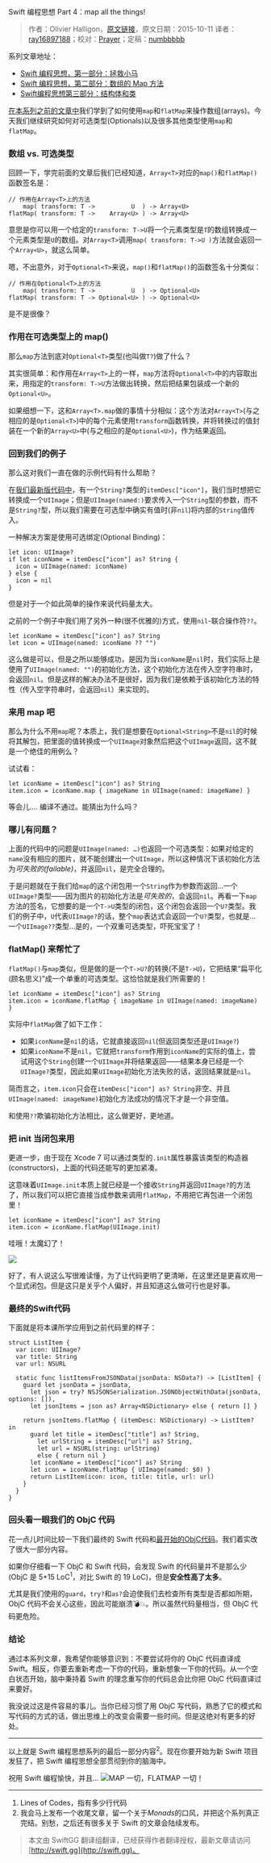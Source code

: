 Swift 编程思想 Part 4：map all the things!

> 作者：Olivier Halligon，[原文链接](http://alisoftware.github.io/swift/2015/10/11/thinking-in-swift-4/)，原文日期：2015-10-11
> 译者：[ray16897188](http://www.jianshu.com/users/97c49dfd1f9f/latest_articles)；校对：[Prayer](http://www.futantan.com)；定稿：[numbbbbb](https://github.com/numbbbbb)
  







系列文章地址：

* [Swift 编程思想，第一部分：拯救小马](http://swift.gg/2015/09/29/thinking-in-swift-1/)
* [Swift 编程思想，第二部分：数组的 Map 方法](http://swift.gg/2015/10/09/thinking-in-swift-2/)
* [Swift编程思想第三部分：结构体和类](http://alisoftware.github.io/swift/2015/10/03/thinking-in-swift-3/)


[在本系列之前的文章中](http://swift.gg/2015/10/09/thinking-in-swift-2/)我们学到了如何使用`map`和`flatMap`来操作数组(arrays)。今天我们继续研究如何对可选类型(Optionals)以及很多其他类型使用`map`和`flatMap`。



### 数组 vs. 可选类型
回顾一下，学完前面的文章后我们已经知道，`Array<T>`对应的`map()`和`flatMap()`函数签名是：

    
    // 作用在Array<T>上的方法
        map( transform: T ->          U  ) -> Array<U>
    flatMap( transform: T ->    Array<U> ) -> Array<U>

意思是你可以用一个给定的`transform: T->U`将一个元素类型是`T`的数组转换成一个元素类型是`U`的数组。对`Array<T>`调用`map( transform: T->U )`方法就会返回一个`Array<U>`，就这么简单。

嗯，不出意外，对于`Optional<T>`来说，`map()`和`flatMap()`的函数签名十分类似：

    
    // 作用在Optional<T>上的方法
        map( transform: T ->          U  ) -> Optional<U>
    flatMap( transform: T -> Optional<U> ) -> Optional<U>

是不是很像？

### 作用在可选类型上的 map()
那么`map`方法到底对`Optional<T>`类型(也叫做`T?`)做了什么？

其实很简单：和作用在`Array<T>`上的一样，`map`方法将`Optional<T>`中的内容取出来，用指定的`transform: T->U`方法做出转换，然后把结果包装成一个新的`Optional<U>`。

如果细想一下，这和`Array<T>.map`做的事情十分相似：这个方法对`Array<T>`(与之相应的是`Optional<T>`)中的每个元素使用`transform`函数转换，并将转换过的值封装在一个新的`Array<U>`中(与之相应的是`Optional<U>`)，作为结果返回。

### 回到我们的例子

那么这对我们一直在做的示例代码有什么帮助？

在[我们最新版代码中](http://alisoftware.github.io/swift/2015/10/03/thinking-in-swift-3/#converting-our-class-to-a-struct)，有一个`String?`类型的`itemDesc["icon"]`，我们当时想把它转换成一个`UIImage`；但是`UIImage(named:)`要求传入一个`String`型的参数，而不是`String?`型，所以我们需要在可选型中确实有值时(非`nil`)将内部的`String`值传入。

一种解决方案是使用可选绑定(Optional Binding)：

    
    let icon: UIImage?
    if let iconName = itemDesc["icon"] as? String {
      icon = UIImage(named: iconName)
    } else {
      icon = nil
    }

但是对于一个如此简单的操作来说代码量太大。

之前的一个例子中我们用了另外一种(很不优雅的)方式，使用`nil`-联合操作符`??`。

    
    let iconName = itemDesc["icon"] as? String
    let icon = UIImage(named: iconName ?? "")
这么做是可以，但是之所以能够成功，是因为当`iconName`是`nil`时，我们实际上是使用了`UIImage(named: "")`的初始化方法，这个初始化方法在传入空字符串时，会返回`nil`。但是这样的解决办法不是很好，因为我们是依赖于该初始化方法的特性（传入空字符串时，会返回`nil`）来实现的。

### 来用 map 吧

那么为什么不用`map`呢？本质上，我们是想要在`Optional<String>`不是`nil`的时候将其解包，把里面的值转换成一个`UIImage`对象然后把这个`UIImage`返回，这不就是一个绝佳的用例么？

试试看：

    
    let iconName = itemDesc["icon"] as? String
    item.icon = iconName.map { imageName in UIImage(named: imageName) }

等会儿.... 编译不通过。能猜出为什么吗？

### 哪儿有问题？

上面的代码中的问题是`UIImage(named: …)`也返回一个可选类型：如果对给定的`name`没有相应的图片，就不能创建出一个`UIImage`，所以这种情况下该初始化方法为*可失败的(failable)*，并返回`nil`，是完全合理的。

于是问题就在于我们给`map`的这个闭包用一个`String`作为参数而返回...一个`UIImage?`类型——因为图片的初始化方法是*可失败的*，会返回`nil`。再看一下`map`方法的签名，它想要的是一个`T->U`类型的闭包，这个闭包会返回一个`U?`类型。我们的例子中，`U`代表`UIImage?`的话，整个`map`表达式会返回一个`U?`类型，也就是...一个`UIImage??`类型...是的，一个双重可选类型，吓死宝宝了！

### flatMap() 来帮忙了

`flatMap()`与`map`类似，但是做的是一个`T->U?`的转换(不是`T->U`)，它把结果“扁平化(顾名思义)”成一个单重的可选类型。这恰恰就是我们所需要的！

    
    let iconName = itemDesc["icon"] as? String
    item.icon = iconName.flatMap { imageName in UIImage(named: imageName) }

实际中`flatMap`做了如下工作：

- 如果`iconName`是`nil`的话，它就直接返回`nil`(但返回类型还是`UIImage?`)
- 如果`iconName`不是`nil`，它就把`transform`作用到`iconName`的实际的值上，尝试用这个`String`创建一个`UIImage`并将结果返回——结果本身已经是一个`UIImage?`类型，因此如果`UIImage`初始化方法失败的话，返回结果就是`nil`。

简而言之，`item.icon`只会在`itemDesc["icon"] as? String`非空、并且`UIImage(named: imageName)`初始化方法成功的情况下才是一个非空值。

和使用`??`欺骗初始化方法相比，这么做更好，更地道。

### 把 init 当闭包来用

更进一步，由于现在 Xcode 7 可以通过类型的`.init`属性暴露该类型的构造器(constructors)，上面的代码还能写的更加紧凑。

这意味着`UIImage.init`本质上就已经是一个接收`String`并返回`UIImage?`的方法了，所以我们可以把它直接当成参数来调用`flatMap`，不用把它再包进一个闭包里！

    
    let iconName = itemDesc["icon"] as? String
    item.icon = iconName.flatMap(UIImage.init)

哇哦！太魔幻了！

![](http://swift.gg/img/articles/thinking-in-swift-4/magic.gif1445562506.7864432)

好了，有人说这么写很难读懂，为了让代码更明了更清晰，在这里还是更喜欢用一个显式闭包。但是这只是关乎个人偏好，并且知道这么做可行也是好事。

### 最终的Swift代码
下面就是将本课所学应用到之前代码里的样子：

    
    struct ListItem {
      var icon: UIImage?
      var title: String
      var url: NSURL
      
      static func listItemsFromJSONData(jsonData: NSData?) -> [ListItem] {
        guard let jsonData = jsonData,
          let json = try? NSJSONSerialization.JSONObjectWithData(jsonData, options: []),
          let jsonItems = json as? Array<NSDictionary> else { return [] }
        
        return jsonItems.flatMap { (itemDesc: NSDictionary) -> ListItem? in
          guard let title = itemDesc["title"] as? String,
            let urlString = itemDesc["url"] as? String,
            let url = NSURL(string: urlString)
            else { return nil }
          let iconName = itemDesc["icon"] as? String
          let icon = iconName.flatMap { UIImage(named: $0) }
          return ListItem(icon: icon, title: title, url: url)
        }
      }
    }

### 回头看一眼我们的 ObjC 代码

花一点儿时间比较一下我们最终的 Swift 代码和[最开始的ObjC代码](http://alisoftware.github.io/swift/2015/09/06/thinking-in-swift-1/#the-objc-code)。我们着实改了很大一部分内容。

如果你仔细看一下 ObjC 和 Swift 代码，会发现 Swift 的代码量并不是那么少(ObjC 是 5+15 LoC<sup>1</sup>，对比 Swift 的 19 LoC)，但是**安全性高了太多**。

尤其是我们使用的`guard`，`try?`和`as?`会迫使我们去检查所有类型是否都如所期，ObjC 代码不会关心这些，因此可能崩溃💣💥。所以虽然代码量相当，但 ObjC 代码更危险。

### 结论

通过本系列文章，我希望你能够意识到：不要尝试将你的 ObjC 代码直译成 Swift。相反，你要去重新考虑一下你的代码，重新想象一下你的代码。从一个空白状态开始，脑中秉持着 Swift 的理念重写你的代码总会比你把 ObjC 代码直译过来要好。

我没说过这是件容易的事儿。当你已经习惯了用 ObjC 写代码，熟悉了它的模式和写代码的方式的话，做出思维上的改变会需要一些时间。但是这绝对有更多的好处。

---
以上就是 Swift 编程思想系列的最后一部分内容<sup>2</sup>。现在你要开始为新 Swift 项目发狂了，把 Swift 编程思想全部贯彻到你的脑海中。

祝用 Swift 编程愉快，并且...
![MAP 一切，FLATMAP 一切！](http://swift.gg/img/articles/thinking-in-swift-4/map-all-the-things.jpg1445562507.5226758)

---
1. Lines of Codes，指有多少行代码
2. 我会马上发布一个收尾文章，留一个关于*Monads*的口风，并把这个系列真正完结。别愁，之后还有很多关于 Swift 的文章会陆续发布。



> 本文由 SwiftGG 翻译组翻译，已经获得作者翻译授权，最新文章请访问 [http://swift.gg](http://swift.gg)。